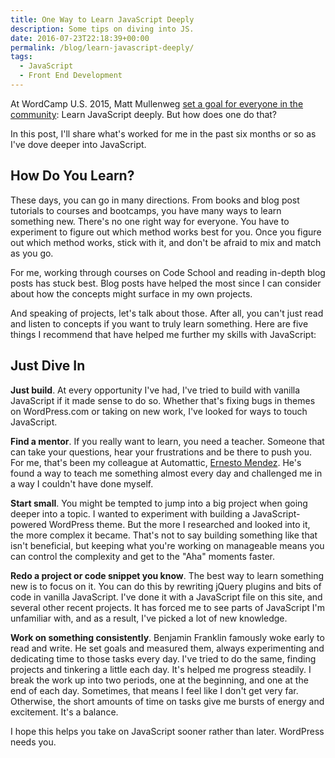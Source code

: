 ```yaml
---
title: One Way to Learn JavaScript Deeply
description: Some tips on diving into JS.
date: 2016-07-23T22:18:39+00:00
permalink: /blog/learn-javascript-deeply/
tags:
  - JavaScript
  - Front End Development
---
```


At WordCamp U.S. 2015, Matt Mullenweg [set a goal for everyone in the community](http://wordpress.tv/2015/12/07/matt-mullenweg-state-of-the-word-2015/): Learn JavaScript deeply. But how does one do that?

In this post, I'll share what's worked for me in the past six months or so as I've dove deeper into JavaScript.

## How Do You Learn?

These days, you can go in many directions. From books and blog post tutorials to courses and bootcamps, you have many ways to learn something new. There's no one right way for everyone. You have to experiment to figure out which method works best for you. Once you figure out which method works, stick with it, and don't be afraid to mix and match as you go.

For me, working through courses on Code School and reading in-depth blog posts has stuck best. Blog posts have helped the most since I can consider about how the concepts might surface in my own projects.

And speaking of projects, let's talk about those. After all, you can't just read and listen to concepts if you want to truly learn something. Here are five things I recommend that have helped me further my skills with JavaScript:

## Just Dive In

**Just build**. At every opportunity I've had, I've tried to build with vanilla JavaScript if it made sense to do so. Whether that's fixing bugs in themes on WordPress.com or taking on new work, I've looked for ways to touch JavaScript.

**Find a mentor**. If you really want to learn, you need a teacher. Someone that can take your questions, hear your frustrations and be there to push you. For me, that's been my colleague at Automattic, [Ernesto Mendez](https://twitter.com/mendezcode). He's found a way to teach me something almost every day and challenged me in a way I couldn't have done myself.

**Start small**. You might be tempted to jump into a big project when going deeper into a topic. I wanted to experiment with building a JavaScript-powered WordPress theme. But the more I researched and looked into it, the more complex it became. That's not to say building something like that isn't beneficial, but keeping what you're working on manageable means you can control the complexity and get to the "Aha" moments faster.

**Redo a project or code snippet you know**. The best way to learn something new is to focus on it. You can do this by rewriting jQuery plugins and bits of code in vanilla JavaScript. I've done it with a JavaScript file on this site, and several other recent projects. It has forced me to see parts of JavaScript I'm unfamiliar with, and as a result, I've picked a lot of new knowledge.

**Work on something consistently**. Benjamin Franklin famously woke early to read and write. He set goals and measured them, always experimenting and dedicating time to those tasks every day. I've tried to do the same, finding projects and tinkering a little each day. It's helped me progress steadily. I break the work up into two periods, one at the beginning, and one at the end of each day. Sometimes, that means I feel like I don't get very far. Otherwise, the short amounts of time on tasks give me bursts of energy and excitement. It's a balance.

I hope this helps you take on JavaScript sooner rather than later. WordPress needs you.
